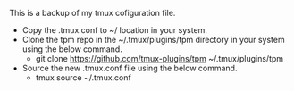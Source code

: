 This is a backup of my tmux cofiguration file.
- Copy the .tmux.conf to ~/ location in your system.
- Clone the tpm repo in the ~/.tmux/plugins/tpm directory in your system using the below command.
    - git clone https://github.com/tmux-plugins/tpm ~/.tmux/plugins/tpm
- Source the new .tmux.conf file using the below command.
    - tmux source ~/.tmux.conf
